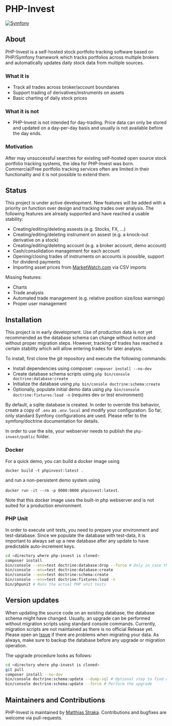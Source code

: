 # PHP-Invest
[![Symfony](https://github.com/matthiasstraka/php-invest/actions/workflows/symfony.yml/badge.svg)](https://github.com/matthiasstraka/php-invest/actions/workflows/symfony.yml)

## About
PHP-Invest is a self-hosted stock portfolio tracking software based on PHP/Symfony framework which tracks portfolios across multiple brokers and automatically updates daily stock data from multiple sources.

### What it is
* Track all trades across broker/account boundaries
* Support trading of derivatives/instruments on assets
* Basic charting of daily stock prices

### What it is not
* PHP-Invest is not intended for day-trading. Price data can only be stored and updated on a day-per-day basis and usually is not available before the day ends.

### Motivation
After may unsuccessful searches for existing self-hosted open source stock portfolio tracking systems, the idea for PHP-Invest was born.
Commercial/Free portfolio tracking services often are limited in their functionality and it is not possible to extend them.

## Status
This project is under active development.
New features will be added with a priority on function over design and tracking trades over analysis.
The following features are already supported and have reached a usable stability:
* Creating/editing/deleting assests (e.g. Stocks, FX, ...)
* Creating/editing/deleting instrument on assest (e.g. a knock-out derivative on a stock)
* Creating/editing/deleting account (e.g. a broker account, demo account)
* Cash/consolidation management for each account
* Opening/closing trades of instruments on accounts is possible, support for dividend payments
* Importing asset prices from [MarketWatch.com](https://www.marketwatch.com/) via CSV imports

Missing features:
* Charts
* Trade analysis
* Automated trade management (e.g. relative position size/loss warnings)
* Proper user management

## Installation
This project is in early development.
Use of production data is not yet recommended as the database schema can change without notice and without proper migration steps.
However, tracking of trades has reached a certain stability which will allow entering trades for later analysis.

To install, first clone the git repository and execute the following commands:

* Install dependencies using composer: `composer install --no-dev`
* Create database schema scripts using `php bin/console doctrine:database:create`
* Initialize the database using `php bin/console doctrine:schema:create`
* Optionally, populate initial demo data using `php bin/console doctrine:fixtures:load -n` (requires dev or test environment)

By default, a sqlite database is created. In order to override this behavior, create a copy of `.env` as `.env.local` and modify your configuration.
So far, only standard Symfony configurations are used. Please refer to the symfony/doctrine documentation for details.

In order to use the site, your webserver needs to publish the `php-invest/public` folder.

### Docker
For a quick demo, you can build a docker image using

```docker build -t phpinvest:latest .```

and run a non-persistent demo system using

```docker run -it --rm -p 8000:8000 phpinvest:latest```.

Note that this docker image uses the built-in php webserver and is not suited for a production environment.

### PHP Unit
In order to execute unit tests, you need to prepare your environment and test-database.
Since we populate the database with test-data, it is important to always set up a new database after any update to have predictable auto-increment keys.

```bash
cd <directory where php-invest is cloned>
composer install
bin/console --env=test doctrine:database:drop --force # Only in case there is an old version
bin/console --env=test doctrine:database:create
bin/console --env=test doctrine:schema:create
bin/console --env=test doctrine:fixtures:load -n
bin/phpunit # Runs the actual PHP unit tests
```

## Version updates
When updating the source code on an existing database, the database schema might have changed.
Usually, an upgrade can be performed without migration scripts using standard console commands.
Currently, migration scripts are not maintained as there is no official Release yet.
Please open an [Issue](https://github.com/matthiasstraka/php-invest/issues) if there are problems when migrating your data.
As always, make sure to backup the database before any upgrade or migration operation.

The upgrade procedure looks as follows:
```bash
cd <directory where php-invest is cloned>
git pull
composer install --no-dev
bin/console doctrine:schema:update --dump-sql # Optional step to find out what will change (no execution yet)
bin/console doctrine:schema:update --force # Perform the upgrade
```

## Maintainers and Contributions
PHP-Invest is maintained by [Matthias Straka](https://github.com/matthiasstraka).
Contributions and bugfixes are welcome via pull-requests.
